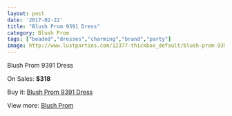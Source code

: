 ```yaml
---
layout: post
date: '2017-02-22'
title: "Blush Prom 9391 Dress"
category: Blush Prom
tags: ["beaded","dresses","charming","brand","party"]
image: http://www.lustparties.com/12377-thickbox_default/blush-prom-9391-dress.jpg
---
```

Blush Prom 9391 Dress

On Sales: **$318**
<a href="https://www.lustparties.com/en/blush-prom/4545-blush-prom-9391-dress.html"><amp-img layout="responsive" width="600" height="600" src="//www.lustparties.com/12377-thickbox_default/blush-prom-9391-dress.jpg" alt="Blush Prom 9391 Dress 0" /></a>

Buy it: [Blush Prom 9391 Dress](https://www.lustparties.com/en/blush-prom/4545-blush-prom-9391-dress.html "Blush Prom 9391 Dress")

View more: [Blush Prom](https://www.lustparties.com/en/25-blush-prom "Blush Prom")